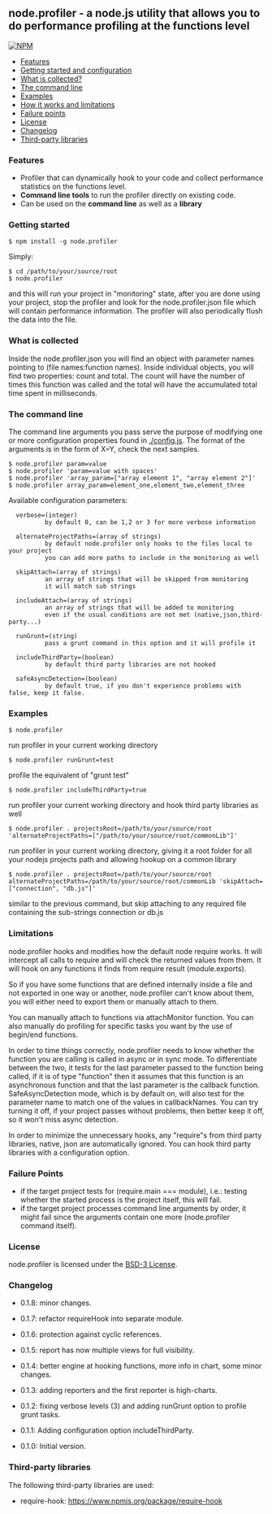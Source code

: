 ## node.profiler - a node.js utility that allows you to do performance profiling at the functions level 

[![NPM](https://nodei.co/npm/node.profiler.png?mini=true)](https://nodei.co/npm/node.profiler/)

* [Features](#features)
* [Getting started and configuration](#getting-started)
* [What is collected?](#what-is-collected)
* [The command line](#the-command-line)
* [Examples](#examples)
* [How it works and limitations](#limitations)
* [Failure points](#failure-points)
* [License](#license)
* [Changelog](#changelog)
* [Third-party libraries](#third-party-libraries)

### Features

* Profiler that can dynamically hook to your code and collect performance statistics on the functions level.
* **Command line tools** to run the profiler directly on existing code.
* Can be used on the **command line** as well as a **library**

### Getting started

    $ npm install -g node.profiler

Simply:

    $ cd /path/to/your/source/root
    $ node.profiler

and this will run your project in "monitoring" state, after you are done using your project, stop the profiler and look for the node.profiler.json file which will contain performance information.
The profiler will also periodically flush the data into the file.

### What is collected

Inside the node.profiler.json you will find an object with parameter names pointing to (file names:function names). Inside individual objects, you will find two properties: count and total. The count will have the number of times this function was called and the total will have the accumulated total time spent in milliseconds.

### The command line

The command line arguments you pass serve the purpose of modifying one or more configuration properties found in [./config.js](http://bitbucket.org/ralphv/node.profiler/src/master/config.js).
The format of the arguments is in the form of X=Y, check the next samples. 

    $ node.profiler param=value
    $ node.profiler 'param=value with spaces'
    $ node.profiler 'array_param=["array element 1", "array element 2"]'
    $ node.profiler array_param=element_one,element_two,element_three

Available configuration parameters:

      verbose=(integer)
              by default 0, can be 1,2 or 3 for more verbose information

      alternateProjectPaths=(array of strings)
              by default node.profiler only hooks to the files local to your project
              you can add more paths to include in the monitoring as well

      skipAttach=(array of strings)
              an array of strings that will be skipped from monitoring
              it will match sub strings

      includeAttach=(array of strings)
              an array of strings that will be added to monitoring 
              even if the usual conditions are not met (native,json,third-party...)

      runGrunt=(string)
              pass a grunt command in this option and it will profile it

      includeThirdParty=(boolean)
              by default third party libraries are not hooked
              
      safeAsyncDetection=(boolean)
              by default true, if you don't experience problems with false, keep it false.                        

### Examples

    $ node.profiler

run profiler in your current working directory

    $ node.profiler runGrunt=test

profile the equivalent of "grunt test"  

    $ node.profiler includeThirdParty=true

run profiler your current working directory and hook third party libraries as well

    $ node.profiler . projectsRoot=/path/to/your/source/root 'alternateProjectPaths=["/path/to/your/source/root/commonLib"]'

run profiler in your current working directory, giving it a root folder for all your nodejs projects path and allowing hookup on a common library

    $ node.profiler . projectsRoot=/path/to/your/source/root alternateProjectPaths=/path/to/your/source/root/commonLib 'skipAttach=["connection", "db.js"]'

similar to the previous command, but skip attaching to any required file containing the sub-strings connection or db.js

### Limitations

node.profiler hooks and modifies how the default node require works. It will intercept all calls to require and will check the returned values from them.
It will hook on any functions it finds from require result (module.exports).

So if you have some functions that are defined internally inside a file and not exported in one way or another, node.profiler can't know about them,
you will either need to export them or manually attach to them.

You can manually attach to functions via attachMonitor function.
You can also manually do profiling for specific tasks you want by the use of begin/end functions.

In order to time things correctly, node.profiler needs to know whether the function you are calling is called in async or in sync mode.
To differentiate between the two, it tests for the last parameter passed to the function being called, if it is of type "function" then it assumes that this function is an asynchronous function and that the last parameter is the callback function.
SafeAsyncDetection mode, which is by default on, will also test for the parameter name to match one of the values in callbackNames. 
You can try turning it off, if your project passes without problems, then better keep it off, so it won't miss async detection.  

In order to minimize the unnecessary hooks, any "require"s from third party libraries, native, json are automatically ignored.
You can hook third party libraries with a configuration option.

### Failure Points

* if the target project tests for (require.main === module), i.e.: testing whether the started process is the project itself, this will fail.
* if the target project processes command line arguments by order, it might fail since the arguments contain one more (node.profiler command itself).

### License

node.profiler is licensed under the [BSD-3 License](http://bitbucket.com/ralphv/node.profiler/raw/master/LICENSE).

### Changelog

* 0.1.8: minor changes.

* 0.1.7: refactor requireHook into separate module.

* 0.1.6: protection against cyclic references.

* 0.1.5: report has now multiple views for full visibility.

* 0.1.4: better engine at hooking functions, more info in chart, some minor changes.

* 0.1.3: adding reporters and the first reporter is high-charts.

* 0.1.2: fixing verbose levels (3) and adding runGrunt option to profile grunt tasks.

* 0.1.1: Adding configuration option includeThirdParty.

* 0.1.0: Initial version.

### Third-party libraries

The following third-party libraries are used:

* require-hook: https://www.npmjs.org/package/require-hook

